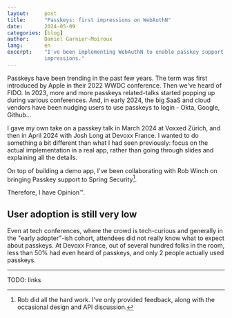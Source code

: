 ```yaml
---
layout:     post
title:      "Passkeys: first impressions on WebAuthN"
date:       2024-05-09
categories: [blog]
author:     Daniel Garnier-Moiroux
lang:       en
excerpt:    "I've been implementing WebAuthN to enable passkey support in web apps, here are a few
            impressions."
---
```


Passkeys have been trending in the past few years. The term was first introduced by Apple in their
2022 WWDC conference. Then we've heard of FIDO. In 2023, more and more passkeys related-talks started
popping up during various conferences. And, in early 2024, the big SaaS and cloud vendors have been
nudging users to use passkeys to login - Okta, Google, Github...

I gave my own take on a passkey talk in March 2024 at Voxxed Zürich, and then in April 2024 with
Josh Long at Devoxx France. I wanted to do something a bit different than what I had seen
previously: focus on the actual implementation in a real app, rather than going through slides and
explaining all the details.

On top of building a demo app, I've been collaborating with Rob Winch on bringing Passkey support to
Spring Security[^1].

Therefore, I have Opinion™.


## User adoption is still very low

Even at tech conferences, where the crowd is tech-curious and generally in the "early adopter"-ish
cohort, attendees did not really know what to expect about passkeys. At Devoxx France, out of
several hundred folks in the room, less than 50% had even heard of passkeys, and only 2 people
actually used passkeys.



[^1]: Rob did all the hard work. I've only provided feedback, along with the occasional design and
    API discussion.




---

TODO: links
